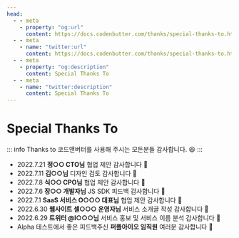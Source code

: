 ```yaml
---
head:
  - - meta
    - property: "og:url"
      content: https://docs.codenbutter.com/thanks/special-thanks-to.html
  - - meta
    - name: "twitter:url"
      content: https://docs.codenbutter.com/thanks/special-thanks-to.html
  - - meta
    - property: "og:description"
      content: Special Thanks To
  - - meta
    - name: "twitter:description"
      content: Special Thanks To
---
```


# Special Thanks To

::: info Thanks to
코드앤버터를 사용해 주시는 모든분들 감사합니다. 😆
:::

- 2022.7.21 **정○○ CTO님** 협업 제안 감사합니다 👏
- 2022.7.11 **김○○님** 디자인 검토 감사합니다 👏
- 2022.7.8 **식○○ CPO님** 협업 제안 감사합니다 👏
- 2022.7.6 **장○○ 개발자님** JS SDK 피드백 감사합니다 👏
- 2022.7.1 **SaaS 서비스 O○○○ 대표님** 협업 제안 감사합니다 👏
- 2022.6.30 **웹사이트 셀○○○ 운영자님** 서비스 소개글 작성 감사합니다 👏
- 2022.6.29 **트위터 @l○○○님** 서비스 홍보 및 서비스 이름 분석 감사합니다 👏
- Alpha 테스트에서 좋은 피드백주신 **퍼플아이오 임직원** 여러분 감사합니다 👏
